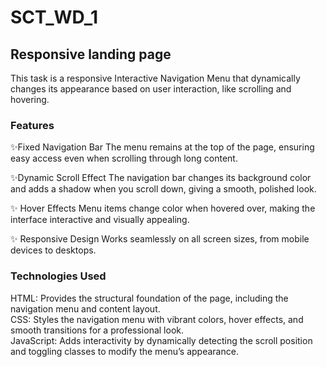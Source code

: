 # SCT_WD_1
## Responsive landing page
This task is a responsive Interactive Navigation Menu that dynamically changes its appearance based on user interaction, like scrolling and hovering.

### Features
✨Fixed Navigation Bar
The menu remains at the top of the page, ensuring easy access even when scrolling through long content.

✨Dynamic Scroll Effect
The navigation bar changes its background color and adds a shadow when you scroll down, giving a smooth, polished look.

✨ Hover Effects
Menu items change color when hovered over, making the interface interactive and visually appealing.

✨ Responsive Design
Works seamlessly on all screen sizes, from mobile devices to desktops.

### Technologies Used
HTML: Provides the structural foundation of the page, including the navigation menu and content layout. <br>
CSS: Styles the navigation menu with vibrant colors, hover effects, and smooth transitions for a professional look.<br>
JavaScript: Adds interactivity by dynamically detecting the scroll position and toggling classes to modify the menu’s appearance.
